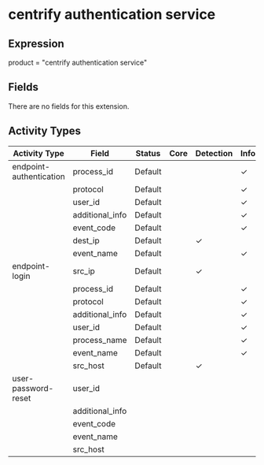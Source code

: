 centrify authentication service
===============================

Expression
----------

product = "centrify authentication service"

Fields
------

There are no fields for this extension.

Activity Types
--------------

| Activity Type           | Field           | Status  | Core | Detection | Informational |
| ----------------------- | --------------- | ------- | ---- | --------- | ------------- |
| endpoint-authentication | process_id      | Default |      |           | &#10003;      |
|                         | protocol        | Default |      |           | &#10003;      |
|                         | user_id         | Default |      |           | &#10003;      |
|                         | additional_info | Default |      |           | &#10003;      |
|                         | event_code      | Default |      |           | &#10003;      |
|                         | dest_ip         | Default |      | &#10003;  |               |
|                         | event_name      | Default |      |           | &#10003;      |
| endpoint-login          | src_ip          | Default |      | &#10003;  |               |
|                         | process_id      | Default |      |           | &#10003;      |
|                         | protocol        | Default |      |           | &#10003;      |
|                         | additional_info | Default |      |           | &#10003;      |
|                         | user_id         | Default |      |           | &#10003;      |
|                         | process_name    | Default |      |           | &#10003;      |
|                         | event_name      | Default |      |           | &#10003;      |
|                         | src_host        | Default |      | &#10003;  |               |
| user-password-reset     | user_id         |         |      |           |               |
|                         | additional_info |         |      |           |               |
|                         | event_code      |         |      |           |               |
|                         | event_name      |         |      |           |               |
|                         | src_host        |         |      |           |               |

